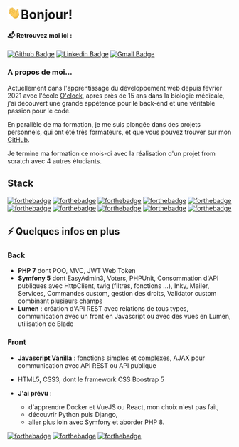 <h1> <img src="https://raw.githubusercontent.com/ABSphreak/ABSphreak/master/gifs/Hi.gif" width="30px">Bonjour!</h1>
</h1>

#### 📬 Retrouvez moi ici :
[![Github Badge](http://img.shields.io/badge/-Github-black?style=flat-square&logo=github&link=https://github.com/Defcon27/)](https://github.com/Listeriaa/) 
[![Linkedin Badge](https://img.shields.io/badge/-LinkedIn-blue?style=flat-square&logo=Linkedin&logoColor=white&link=https://www.linkedin.com/in/hemanthkollipara/)](https://www.linkedin.com/in/laetitia-rd/)
[![Gmail Badge](https://img.shields.io/badge/-Gmail-d14836?style=flat-square&logo=Gmail&logoColor=white&link=mailto:laetitiarolland.dev@gmail.com)](mailto:laetitiarolland.dev@gmail.com)



### A propos de moi...  
Actuellement dans l'apprentissage du développement web depuis février 2021 avec l'école [O'clock](https://oclock.io/), après près de 15 ans dans la biologie médicale, j'ai découvert une grande appétence pour le back-end et une véritable passion pour le code.

En parallèle de ma formation, je me suis plongée dans des projets personnels, qui ont été très formateurs, et que vous pouvez trouver sur mon [GitHub](https://github.com/Listeriaa).

Je termine ma formation ce mois-ci avec la réalisation d'un projet from scratch avec 4 autres étudiants.

## Stack 
[![forthebadge](https://img.shields.io/badge/Symfony-000000?style=for-the-badge&logo=Symfony&logoColor=white)](http://forthebadge.com)
[![forthebadge](https://img.shields.io/badge/PHP-777BB4?style=for-the-badge&logo=php&logoColor=white)](http://forthebadge.com)
[![forthebadge](https://img.shields.io/badge/HTML5-E34F26?style=for-the-badge&logo=html5&logoColor=white)](http://forthebadge.com)
[![forthebadge](https://img.shields.io/badge/CSS3-1572B6?style=for-the-badge&logo=css3&logoColor=white)](http://forthebadge.com)
[![forthebadge](https://img.shields.io/badge/JavaScript-F7DF1E?style=for-the-badge&logo=javascript&logoColor=black)](http://forthebadge.com)
[![forthebadge](https://img.shields.io/badge/json-5E5C5C?style=for-the-badge&logo=json&logoColor=white)](http://forthebadge.com)
[![forthebadge](https://img.shields.io/badge/MySQL-00000F?style=for-the-badge&logo=mysql&logoColor=white)](http://forthebadge.com)
[![forthebadge](https://img.shields.io/badge/Bootstrap-563D7C?style=for-the-badge&logo=bootstrap&logoColor=white)](http://forthebadge.com)
[![forthebadge](https://img.shields.io/badge/Git-F05032?style=for-the-badge&logo=git&logoColor=white)](http://forthebadge.com)
[![forthebadge](https://img.shields.io/badge/Insomnia-5849be?style=for-the-badge&logo=Insomnia&logoColor=white)](http://forthebadge.com)

## ⚡️ Quelques infos en plus
### Back
- **PHP 7** dont POO, MVC, JWT Web Token
- **Symfony 5** dont EasyAdmin3, Voters, PHPUnit, Consommation d'API publiques avec HttpClient, twig (filtres, fonctions ...), Inky, Mailer, Services, Commandes custom, gestion des droits, Validator custom combinant plusieurs champs
- **Lumen** : création d'API REST avec relations de tous types, communication avec un front en Javascript ou avec des vues en Lumen, utilisation de Blade

### Front
- **Javascript Vanilla** : fonctions simples et complexes, AJAX pour communication avec API REST ou API publique
- HTML5, CSS3, dont le framework CSS Boostrap 5

- **J'ai prévu** :
  -   d'apprendre Docker et VueJS ou React, mon choix n'est pas fait,
  -   découvrir Python puis Django,
  -   aller plus loin avec Symfony et aborder PHP 8.

[![forthebadge](https://img.shields.io/badge/Vue-563D7C?style=for-the-badge&logo=vue&logoColor=white)](http://forthebadge.com)
[![forthebadge](https://img.shields.io/badge/Docker-F05032?style=for-the-badge&logo=docker&logoColor=white)](http://forthebadge.com)
[![forthebadge](https://img.shields.io/badge/Python-5849be?style=for-the-badge&logo=python&logoColor=white)](http://forthebadge.com)

